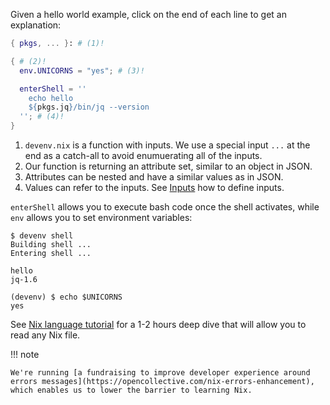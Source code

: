 Given a hello world example, click on the end of each line to get an explanation:

```nix title="devenv.nix"
{ pkgs, ... }: # (1)!

{ # (2)!
  env.UNICORNS = "yes"; # (3)!

  enterShell = ''
    echo hello
    ${pkgs.jq}/bin/jq --version
  ''; # (4)!
}
```

1. ``devenv.nix`` is a function with inputs. We use a special input ``...`` at the end as a catch-all to avoid enumuerating all of the inputs.
2. Our function is returning an attribute set, similar to an object in JSON.
3. Attributes can be nested and have a similar values as in JSON.
4. Values can refer to the inputs. See [Inputs](inputs.md) how to define inputs.


``enterShell`` allows you to execute bash code once the shell activates, while ``env`` allows you to set environment variables:

```shell-session
$ devenv shell
Building shell ...
Entering shell ...

hello
jq-1.6

(devenv) $ echo $UNICORNS
yes
```




See [Nix language tutorial](https://nix.dev/tutorials/nix-language) for a 1-2 hours deep dive 
that will allow you to read any Nix file.

!!! note

    We're running [a fundraising to improve developer experience around errors messages](https://opencollective.com/nix-errors-enhancement), which enables us to lower the barrier to learning Nix.